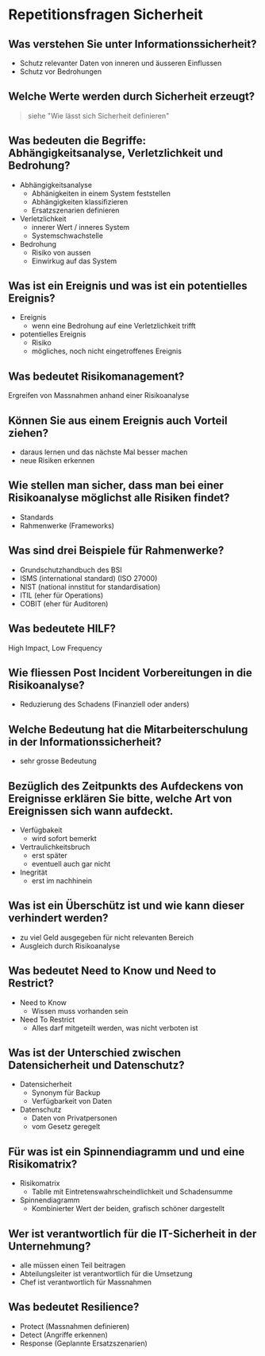 # Repetitionsfragen Sicherheit

## Was verstehen Sie unter Informationssicherheit?
* Schutz relevanter Daten von inneren und äusseren Einflussen
* Schutz vor Bedrohungen

## Welche Werte werden durch Sicherheit erzeugt?
> siehe "Wie lässt sich Sicherheit definieren"

## Was bedeuten die Begriffe: Abhängigkeitsanalyse, Verletzlichkeit und Bedrohung?
* Abhängigkeitsanalyse
    * Abhänigkeiten in einem System feststellen
    * Abhängigkeiten klassifizieren
    * Ersatzszenarien definieren
* Verletzlichkeit
    * innerer Wert / inneres System
    * Systemschwachstelle
* Bedrohung
    * Risiko von aussen
    * Einwirkug auf das System

## Was ist ein Ereignis und was ist ein potentielles Ereignis?
* Ereignis
    * wenn eine Bedrohung auf eine Verletzlichkeit trifft
* potentielles Ereignis
    * Risiko
    * mögliches, noch nicht eingetroffenes Ereignis

## Was bedeutet Risikomanagement?
Ergreifen von Massnahmen anhand einer Risikoanalyse

## Können Sie aus einem Ereignis auch Vorteil ziehen?
* daraus lernen und das nächste Mal besser machen
* neue Risiken erkennen

## Wie stellen man sicher, dass man bei einer Risikoanalyse möglichst alle Risiken findet?
* Standards
* Rahmenwerke (Frameworks)

## Was sind drei Beispiele für Rahmenwerke?
* Grundschutzhandbuch des BSI
* ISMS (international standard) (ISO 27000)
* NIST (national innstitut for standardisation)
* ITIL (eher für Operations)
* COBIT (eher für Auditoren)

## Was bedeutete HILF?
High Impact, Low Frequency

## Wie fliessen Post Incident Vorbereitungen in die Risikoanalyse?
* Reduzierung des Schadens (Finanziell oder anders)

## Welche Bedeutung hat die Mitarbeiterschulung in der Informationssicherheit?
* sehr grosse Bedeutung

## Bezüglich des Zeitpunkts des Aufdeckens von Ereignisse erklären Sie bitte, welche Art von Ereignissen sich wann aufdeckt.
* Verfügbakeit
    * wird sofort bemerkt
* Vertraulichkeitsbruch
    * erst später
    * eventuell auch gar nicht
* Inegrität
    * erst im nachhinein

## Was ist ein Überschütz ist und wie kann dieser verhindert werden?
* zu viel Geld ausgegeben für nicht relevanten Bereich
* Ausgleich durch Risikoanalyse

## Was bedeutet Need to Know und Need to Restrict?
* Need to Know
    * Wissen muss vorhanden sein
* Need To Restrict
    * Alles darf mitgeteilt werden, was nicht verboten ist

## Was ist der Unterschied zwischen Datensicherheit und Datenschutz?
* Datensicherheit
    * Synonym für Backup
    * Verfügbarkeit von Daten
* Datenschutz
    * Daten von Privatpersonen
    * vom Gesetz geregelt

## Für was ist ein Spinnendiagramm und und eine Risikomatrix?
* Risikomatrix
    * Tablle mit Eintretenswahrscheindlichkeit und Schadensumme
* Spinnendiagramm
    * Kombinierter Wert der beiden, grafisch schöner dargestellt

## Wer ist verantwortlich für die IT-Sicherheit in der Unternehmung?
* alle müssen einen Teil beitragen
* Abteilungsleiter ist verantwortlich für die Umsetzung
* Chef ist verantwortlich für Massnahmen

## Was bedeutet Resilience?
* Protect (Massnahmen definieren)
* Detect (Angriffe erkennen)
* Response (Geplannte Ersatzszenarien)

